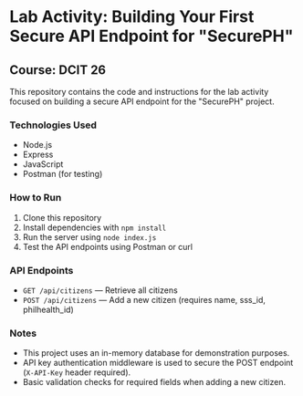 # Lab Activity: Building Your First Secure API Endpoint for "SecurePH"

## Course: DCIT 26

This repository contains the code and instructions for the lab activity focused on building a secure API endpoint for the "SecurePH" project.

### Technologies Used

- Node.js
- Express
- JavaScript
- Postman (for testing)

### How to Run

1. Clone this repository
2. Install dependencies with `npm install`
3. Run the server using `node index.js`
4. Test the API endpoints using Postman or curl

### API Endpoints

- `GET /api/citizens` — Retrieve all citizens
- `POST /api/citizens` — Add a new citizen (requires name, sss_id, philhealth_id)

### Notes

- This project uses an in-memory database for demonstration purposes.
- API key authentication middleware is used to secure the POST endpoint (`X-API-Key` header required).
- Basic validation checks for required fields when adding a new citizen.
